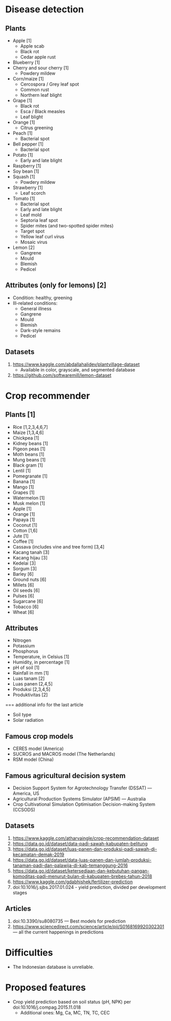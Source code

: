 # Disease detection
## Plants
- Apple [1]
	- Apple scab
	- Black rot
	- Cedar apple rust
- Blueberry [1]
- Cherry and sour cherry [1]
	- Powdery mildew
- Corn/maize [1]
	- Cercospora / Grey leaf spot
	- Common rust
	- Northern leaf blight
- Grape [1]
	- Black rot
	- Esca / Black measles
	- Leaf blight
- Orange [1]
	- Citrus greening
- Peach [1]
	- Bacterial spot
- Bell pepper [1]
	- Bacterial spot
- Potato [1]
	- Early and late blight
- Raspberry [1]
- Soy bean [1]
- Squash [1]
	- Powdery mildew
- Strawberry [1]
	- Leaf scorch
- Tomato [1]
	- Bacterial spot
	- Early and late blight
	- Leaf mold
	- Septoria leaf spot
	- Spider mites (and two-spotted spider mites)
	- Target spot
	- Yellow leaf curl virus
	- Mosaic virus
- Lemon [2]
	- Gangrene
	- Mould
	- Blemish
	- Pedicel
## Attributes (only for lemons) [2]
- Condition: healthy, greening
- Ill-related conditions:
	- General illness
	- Gangrene
	- Mould
	- Blemish
	- Dark-style remains
	- Pedicel
## Datasets
1. https://www.kaggle.com/abdallahalidev/plantvillage-dataset
	- Available in color, grayscale, and segmented database
2. https://github.com/softwaremill/lemon-dataset

# Crop recommender
## Plants [1]
- Rice [1,2,3,4,6,7]
- Maize [1,3,4,6]
- Chickpea [1]
- Kidney beans [1]
- Pigeon peas [1]
- Moth beans [1]
- Mung beans [1]
- Black gram [1]
- Lentil [1]
- Pomegranate [1]
- Banana [1]
- Mango [1]
- Grapes [1]
- Watermelon [1]
- Musk melon [1]
- Apple [1]
- Orange [1]
- Papaya [1]
- Coconut [1]
- Cotton [1,6]
- Jute [1]
- Coffee [1]
- Cassava (includes vine and tree form) [3,4]
- Kacang tanah [3]
- Kacang hijau [3]
- Kedelai [3]
- Sorgum [3]
- Barley [6]
- Ground nuts [6]
- Millets [6]
- Oil seeds [6]
- Pulses [6]
- Sugarcane [6]
- Tobacco [6]
- Wheat [6]
## Attributes
- Nitrogen
- Potassium
- Phosphorus
- Temperature, in Celsius [1]
- Humidity, in percentage [1]
- pH of soil [1]
- Rainfall in mm [1]
- Luas tanam [2]
- Luas panen [2,4,5]
- Produksi [2,3,4,5]
- Produktivitas [2]

=== additional info for the last article
- Soil type
- Solar radiation
## Famous crop models
- CERES model (America)
- SUCROS and MACROS model (The Netherlands)
- RSM model (China)
## Famous agricultural decision system
- Decision Support System for Agrotechnology Transfer (DSSAT) — America, US
- Agricultural Production Systems Simulator (APSIM) — Australia
- Crop Cultivational Simulation Optimisation Decision-making System (CCSODS)
## Datasets
1. https://www.kaggle.com/atharvaingle/crop-recommendation-dataset
2. https://data.go.id/dataset/data-padi-sawah-kabupaten-belitung
3. https://data.go.id/dataset/luas-panen-dan-produksi-padi-sawah-di-kecamatan-demak-2019
4. https://data.go.id/dataset/data-luas-panen-dan-jumlah-produksi-tanaman-padi-dan-palawija-di-kab-temanggung-2016
5. https://data.go.id/dataset/ketersediaan-dan-kebutuhan-pangan-komoditas-padi-menurut-bulan-di-kabupaten-brebes-tahun-2018
6. https://www.kaggle.com/gdabhishek/fertilizer-prediction
7. doi:10.1016/j.sjbs.2017.01.024 - yield prediction, divided per development stages
## Articles
1. doi:10.3390/su8080735 — Best models for prediction
2. https://www.sciencedirect.com/science/article/pii/S0168169920302301 — all the current happenings in predictions

# Difficulties
- The Indonesian database is unreliable.

# Proposed features
- Crop yield prediction based on soil status (pH, NPK) per doi:10.1016/j.compag.2015.11.018
	- Additional ones: Mg, Ca, MC, TN, TC, CEC